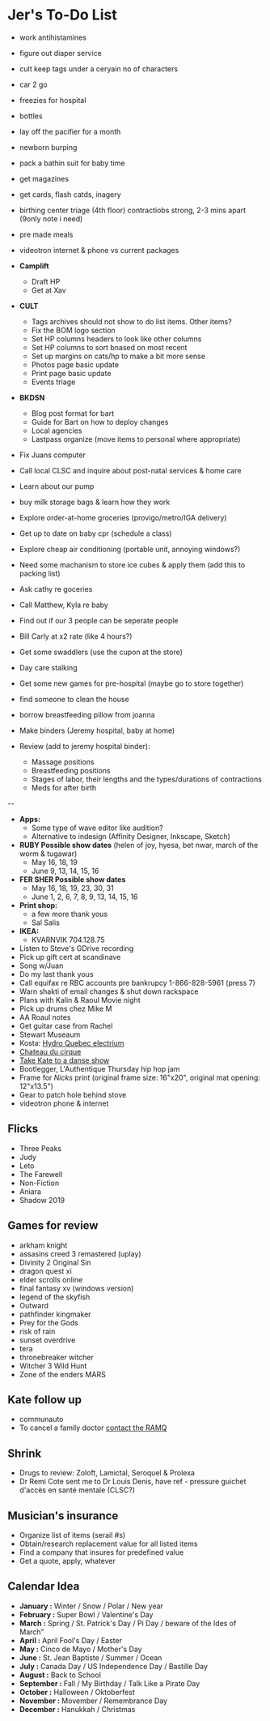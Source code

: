 # Jer's To-Do List

- work antihistamines
- figure out diaper service
- cult keep tags under a ceryain no of characters 
- car 2 go
- freezies for hospital
- bottles
- lay off the pacifier for a month
- newborn burping
- pack a bathin suit for baby time
- get magazines
- get cards, flash catds, inagery 
- birthing center triage (4th floor)
contractiobs strong, 2-3 mins apart (9only note i need)

- pre made meals
- videotron internet & phone vs current packages 

- **Camplift**
  - Draft HP
  - Get at Xav
- **CULT**
  - Tags archives should not show to do list items. Other items?
  - Fix the BOM logo section
  - Set HP columns headers to look like other columns
  - Set HP columns to sort bnased on most recent
  - Set up margins on cats/hp to make a bit more sense
  - Photos page basic update
  - Print page basic update
  - Events triage
- **BKDSN**
  - Blog post format for bart
  - Guide for Bart on how to deploy changes
  - Local agencies
  - Lastpass organize (move items to personal where appropriate)
- Fix Juans computer
- Call local CLSC and inquire about post-natal services & home care
- Learn about our pump
- buy milk storage bags & learn how they work
- Explore order-at-home groceries (provigo/metro/IGA delivery)
- Get up to date on baby cpr (schedule a class)
- Explore cheap air conditioning (portable unit, annoying windows?)
- Need some machanism to store ice cubes & apply them (add this to packing list)
- Ask cathy re goceries
- Call Matthew, Kyla re baby
- Find out if our 3 people can be seperate people
- Bill Carly at x2 rate (like 4 hours?)
- Get some swaddlers (use the cupon at the store)
- Day care stalking
- Get some new games for pre-hospital (maybe go to store together)
- find someone to clean the house
- borrow breastfeeding pillow from joanna
- Make binders (Jeremy hospital, baby at home)
- Review (add to jeremy hospital binder):
  - Massage positions
  - Breastfeeding positions
  - Stages of labor, their lengths and the types/durations of contractions
  - Meds for after birth

--

- **Apps:**
  - Some type of wave editor like audition?
  - Alternative to indesign (Affinity Designer, Inkscape, Sketch)
- **RUBY Possible show dates** (helen of joy, hyesa, bet nwar, march of the worm & tugawar)
  - May 16, 18, 19
  - June 9, 13, 14, 15, 16
- **FER SHER Possible show dates**
  - May 16, 18, 19, 23, 30, 31
  - June 1, 2, 6, 7, 8, 9, 13, 14, 15, 16
- **Print shop:**
  - a few more thank yous
  - Sal Salis
- **IKEA:**
  - KVARNVIK 704.128.75
- Listen to Steve's GDrive recording
- Pick up gift cert at scandinave
- Song w/Juan
- Do my last thank yous
- Call equifax re RBC accounts pre bankrupcy 1-866-828-5961 (press 7)
- Warn shakti of email changes & shut down rackspace
- Plans with Kalin & Raoul Movie night
- Pick up drums chez Mike M
- AA Roaul notes
- Get guitar case from Rachel
- Stewart Museaum
- Kosta: [Hydro Quebec electrium](http://www.hydroquebec.com/visit/monteregie/electrium.html)
- [Chateau du cirque](https://www.chateau-cirque.com/)
- [Take Kate to a danse show](https://www.quebecdanse.org/)
- Bootlegger, L'Authentique Thursday hip hop jam
- Frame for _Nicks_ print (original frame size: 16"x20", original mat opening: 12"x13.5")
- Gear to patch hole behind stove
- videotron phone & internet

## Flicks

- Three Peaks
- Judy
- Leto
- The Farewell
- Non-Fiction
- Aniara
- Shadow 2019

## Games for review

- arkham knight
- assasins creed 3 remastered (uplay)
- Divinity 2 Original Sin
- dragon quest xi
- elder scrolls online
- final fantasy xv (windows version)
- legend of the skyfish
- Outward
- pathfinder kingmaker
- Prey for the Gods
- risk of rain
- sunset overdrive
- tera
- thronebreaker witcher
- Witcher 3 Wild Hunt
- Zone of the enders MARS

## Kate follow up

- communauto
- To cancel a family doctor [contact the RAMQ](http://www.ramq.gouv.qc.ca/en/contact-us/citizens/Pages/contact-us.aspx)

## Shrink

- Drugs to review: Zoloft, Lamictal, Seroquel & Prolexa
- Dr Remi Cote sent me to Dr Louis Denis, have ref - pressure guichet d'accès en santé mentale (CLSC?)

## Musician's insurance

- Organize list of items (serail #s)
- Obtain/research replacement value for all listed items
- Find a company that insures for predefined value
- Get a quote, apply, whatever

## Calendar Idea

- **January :** Winter / Snow / Polar / New year
- **February :** Super Bowl / Valentine's Day
- **March :** Spring / St. Patrick's Day / Pi Day / beware of the Ides of March”
- **April :** April Fool's Day / Easter
- **May :** Cinco de Mayo / Mother's Day
- **June :** St. Jean Baptiste / Summer / Ocean
- **July :** Canada Day / US Independence Day / Bastille Day
- **August :** Back to School
- **September :** Fall / My Birthday / Talk Like a Pirate Day
- **October :** Halloween / Oktoberfest
- **November :** Movember / Remembrance Day
- **December :** Hanukkah / Christmas
